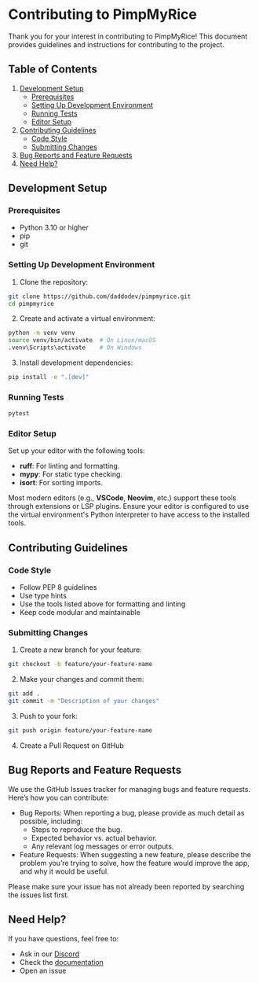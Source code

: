 # Contributing to PimpMyRice

Thank you for your interest in contributing to PimpMyRice! This document provides guidelines and instructions for contributing to the project.

## Table of Contents

1. [Development Setup](#development-setup)
   - [Prerequisites](#prerequisites)
   - [Setting Up Development Environment](#setting-up-development-environment)
   - [Running Tests](#running-tests)
   - [Editor Setup](#editor-setup)
2. [Contributing Guidelines](#contributing-guidelines)
   - [Code Style](#code-style)
   - [Submitting Changes](#submitting-changes)
3. [Bug Reports and Feature Requests](#bug-reports-and-feature-requests)
4. [Need Help?](#need-help)

## Development Setup

### Prerequisites

- Python 3.10 or higher
- pip
- git

### Setting Up Development Environment

1. Clone the repository:
```bash
git clone https://github.com/daddodev/pimpmyrice.git
cd pimpmyrice
```

2. Create and activate a virtual environment:
```bash
python -m venv venv
source venv/bin/activate  # On Linux/macOS
.venv\Scripts\activate    # On Windows
```

3. Install development dependencies:
```bash
pip install -e ".[dev]"
```

### Running Tests

```bash
pytest
```

### Editor Setup

Set up your editor with the following tools:

- **ruff**: For linting and formatting.
- **mypy**: For static type checking.
- **isort**: For sorting imports.

Most modern editors (e.g., **VSCode**, **Neovim**, etc.) support these tools through extensions or LSP plugins. Ensure your editor is configured to use the virtual environment's Python interpreter to have access to the installed tools.

## Contributing Guidelines

### Code Style

- Follow PEP 8 guidelines
- Use type hints
- Use the tools listed above for formatting and linting
- Keep code modular and maintainable

### Submitting Changes

1. Create a new branch for your feature:
```bash
git checkout -b feature/your-feature-name
```

2. Make your changes and commit them:
```bash
git add .
git commit -m "Description of your changes"
```

3. Push to your fork:
```bash
git push origin feature/your-feature-name
```

4. Create a Pull Request on GitHub

## Bug Reports and Feature Requests

We use the GitHub Issues tracker for managing bugs and feature requests. Here’s how you can contribute:

- Bug Reports: When reporting a bug, please provide as much detail as possible, including:
    - Steps to reproduce the bug.
    - Expected behavior vs. actual behavior.
    - Any relevant log messages or error outputs.
- Feature Requests: When suggesting a new feature, please describe the problem you’re trying to solve, how the feature would improve the app, and why it would be useful.

Please make sure your issue has not already been reported by searching the issues list first.

## Need Help?

If you have questions, feel free to:

- Ask in our [Discord](https://discord.gg/TDrSB2wk6c)
- Check the [documentation](https://pimpmyrice.vercel.app/docs) 
- Open an issue
